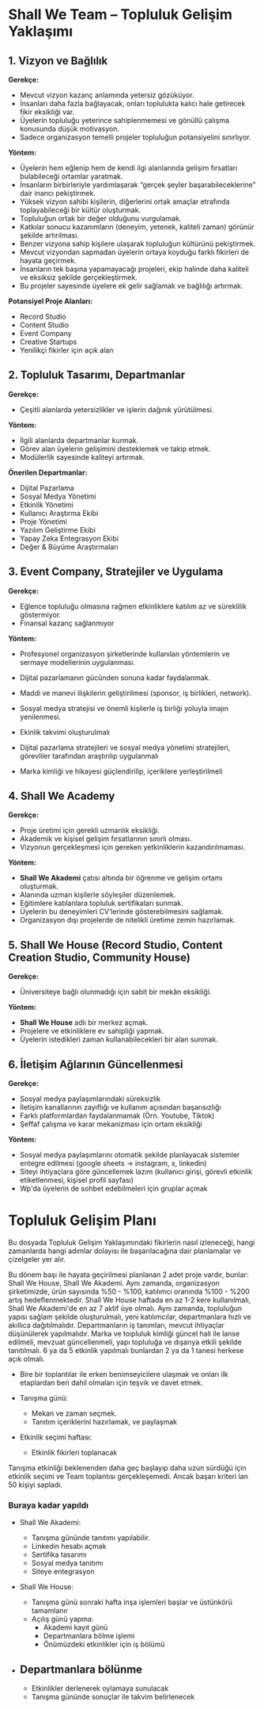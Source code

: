 # Shall We Team – Topluluk Gelişim Yaklaşımı

## 1. Vizyon ve Bağlılık

**Gerekçe:**
- Mevcut vizyon kazanç anlamında yetersiz gözüküyor.  
- İnsanları daha fazla bağlayacak, onları toplulukta kalıcı hale getirecek fikir eksikliği var.
- Üyelerin topluluğu yeterince sahiplenmemesi ve gönüllü çalışma konusunda düşük motivasyon.
- Sadece organizasyon temelli projeler topluluğun potansiyelini sınırlıyor.  

**Yöntem:**
- Üyelerin hem eğlenip hem de kendi ilgi alanlarında gelişim fırsatları bulabileceği ortamlar yaratmak.  
- İnsanların birbirleriyle yardımlaşarak “gerçek şeyler başarabileceklerine” dair inancı pekiştirmek.  
- Yüksek vizyon sahibi kişilerin, diğerlerini ortak amaçlar etrafında toplayabileceği bir kültür oluşturmak.
- Topluluğun ortak bir değer olduğunu vurgulamak.  
- Katkılar sonucu kazanımların (deneyim, yetenek, kaliteli zaman) görünür şekilde artırılması.  
- Benzer vizyona sahip kişilere ulaşarak topluluğun kültürünü pekiştirmek.
- Mevcut vizyondan sapmadan üyelerin ortaya koyduğu farklı fikirleri de hayata geçirmek.  
- İnsanların tek başına yapamayacağı projeleri, ekip halinde daha kaliteli ve eksiksiz şekilde gerçekleştirmek.  
- Bu projeler sayesinde üyelere ek gelir sağlamak ve bağlılığı artırmak.


**Potansiyel Proje Alanları:**
- Record Studio  
- Content Studio  
- Event Company  
- Creative Startups  
- Yenilikçi fikirler için açık alan  

## 2. Topluluk Tasarımı, Departmanlar

**Gerekçe:**
- Çeşitli alanlarda yetersizlikler ve işlerin dağınık yürütülmesi.  

**Yöntem:**
- İlgili alanlarda departmanlar kurmak.  
- Görev alan üyelerin gelişimini desteklemek ve takip etmek.  
- Modülerlik sayesinde kaliteyi artırmak.  

**Önerilen Departmanlar:**
- Dijital Pazarlama  
- Sosyal Medya Yönetimi  
- Etkinlik Yönetimi
- Kullanıcı Araştırma Ekibi
- Proje Yönetimi
- Yazılım Geliştirme Ekibi
- Yapay Zeka Entegrasyon Ekibi
- Değer & Büyüme Araştırmaları  

## 3. Event Company, Stratejiler ve Uygulama

**Gerekçe:**
- Eğlence topluluğu olmasına rağmen etkinliklere katılım az ve süreklilik göstermiyor.
- Finansal kazanç sağlanmıyor

**Yöntem:**
- Profesyonel organizasyon şirketlerinde kullanılan yöntemlerin ve sermaye modellerinin uygulanması.  
- Dijital pazarlamanın gücünden sonuna kadar faydalanmak.  
- Maddi ve manevi ilişkilerin geliştirilmesi (sponsor, iş birlikleri, network).  
- Sosyal medya stratejisi ve önemli kişilerle iş birliği yoluyla imajın yenilenmesi.  

- Ekinlik takvimi oluşturulmalı
- Dijital pazarlama stratejileri ve sosyal medya yönetimi stratejileri, görevliler tarafından araştırılıp uygulanmalı
- Marka kimliği ve hikayesi güçlendirilip, içeriklere yerleştirilmeli

## 4. Shall We Academy

**Gerekçe:**
- Proje üretimi için gerekli uzmanlık eksikliği.  
- Akademik ve kişisel gelişim fırsatlarının sınırlı olması.  
- Vizyonun gerçekleşmesi için gereken yetkinliklerin kazandırılmaması.  

**Yöntem:**
- **Shall We Akademi** çatısı altında bir öğrenme ve gelişim ortamı oluşturmak.  
- Alanında uzman kişilerle söyleşiler düzenlemek.  
- Eğitimlere katılanlara topluluk sertifikaları sunmak.  
- Üyelerin bu deneyimleri CV’lerinde gösterebilmesini sağlamak.  
- Organizasyon dışı projelerde de nitelikli üretime zemin hazırlamak.  

## 5. Shall We House (Record Studio, Content Creation Studio, Community House)

**Gerekçe:**
- Üniversiteye bağlı olunmadığı için sabit bir mekân eksikliği.  

**Yöntem:**
- **Shall We House** adlı bir merkez açmak.  
- Projelere ve etkinliklere ev sahipliği yapmak.  
- Üyelerin istedikleri zaman kullanabilecekleri bir alan sunmak.  

## 6. İletişim Ağlarının Güncellenmesi

**Gerekçe:**
- Sosyal medya paylaşımlarındaki süreksizlik
- İletişim kanallarının zayıflığı ve kullanım açısından başarısızlığı
- Farklı platformlardan faydalanmamak (Örn. Youtube, Tiktok)
- Şeffaf çalışma ve karar mekanizması için ortam eksikliği

**Yöntem:**
- Sosyal medya paylaşımlarını otomatik şekilde planlayacak sistemler entegre edilmesi (google sheets -> instagram, x, linkedin)
- Siteyi ihtiyaçlara göre güncellemek lazım (kullanıcı girişi, görevli etkinlik etiketlenmesi, kişisel profil sayfası)
- Wp'da üyelerin de sohbet edebilmeleri için gruplar açmak

# Topluluk Gelişim Planı
Bu dosyada Topluluk Gelişim Yaklaşımındaki fikirlerin nasıl izleneceği, hangi zamanlarda hangi adımlar dolayısı ile başarılacağına dair planlamalar ve çizelgeler yer alır.

Bu dönem başı ile hayata geçirilmesi planlanan 2 adet proje vardır, bunlar: Shall We House, Shall We Akademi. Aynı zamanda, organizasyon şirketimizde, ürün sayısında %50 - %100, katılımcı oranında %100 - %200 artış hedeflenmektedir. Shall We House haftada en az 1-2 kere kullanılmalı, Shall We Akademi'de en az 7 aktif üye olmalı.
Aynı zamanda, topluluğun yapısı sağlam şekilde oluşturulmalı, yeni katılımcılar, departmanlara hızlı ve akıllıca dağıtılmalıdır. Departmanların iş tanımları, mevcut ihtiyaçlar düşünülerek yapılmalıdır. 
Marka ve toıpluluk kimliği güncel hali ile lanse edilmeli, mevzuat güncellenmeli, yapı topluluğa ve dışarıya etkili şekilde tanıtılmalı.
6 ya da 5 etkinlik yapılmalı bunlardan 2 ya da 1 tanesi herkese açık olmalı.

- Bire bir toplantılar ile erken benimseyicilere ulaşmak ve onları ilk etaplardan beri dahil olmaları için teşvik ve davet etmek.
- Tanışma günü:
  - Mekan ve zaman seçmek.
  - Tanıtım içeriklerini hazırlamak, ve paylaşmak

- Etkinlik seçimi haftası:
  - Etkinlik fikirleri toplanacak

Tanışma etkinliği beklenenden daha geç başlayıp daha uzun sürdüğü için etkinlik seçimi ve Team toplantısı gerçekleşemedi. Ancak başarı kriteri lan 50 kişiyi sapladı.

### Buraya kadar yapıldı

- Shall We Akademi:
  - Tanışma gününde tanıtımı yapılabilir.
  - Linkedin hesabı açmak
  - Sertifika tasarımı
  - Sosyal medya tanıtımı
  - Siteye entegrasyon

- Shall We House:
  - Tanışma günü sonraki hafta inşa işlemleri başlar ve üstünkörü tamamlanır
  - Açılış günü yapma:
    - Akademi kayıt günü
    - Departmanlara bölme işlemi
    - Önümüzdeki etkinlikler için iş bölümü

- Departmanlara bölünme
  - 
  - Etkinlikler derlenerek oylamaya sunulacak
  - Tanışma gününde sonuçlar ile takvim belirlenecek
